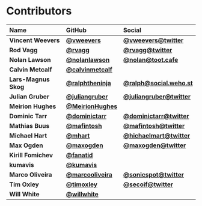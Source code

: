 # Contributors

| Name                 | GitHub                                                 | Social                                                        |
| :------------------- | :----------------------------------------------------- | :------------------------------------------------------------ |
| **Vincent Weevers**  | [**@vweevers**](https://github.com/vweevers)           | [**@vweevers@twitter**](https://twitter.com/vweevers)         |
| **Rod Vagg**         | [**@rvagg**](https://github.com/rvagg)                 | [**@rvagg@twitter**](https://twitter.com/rvagg)               |
| **Nolan Lawson**     | [**@nolanlawson**](https://github.com/nolanlawson)     | [**@nolan@toot.cafe**](https://toot.cafe/@nolan)              |
| **Calvin Metcalf**   | [**@calvinmetcalf**](https://github.com/calvinmetcalf) |                                                               |
| **Lars-Magnus Skog** | [**@ralphtheninja**](https://github.com/ralphtheninja) | [**@ralph@social.weho.st**](https://social.weho.st/@ralph)    |
| **Julian Gruber**    | [**@juliangruber**](https://github.com/juliangruber)   | [**@juliangruber@twitter**](https://twitter.com/juliangruber) |
| **Meirion Hughes**   | [**@MeirionHughes**](https://github.com/MeirionHughes) |                                                               |
| **Dominic Tarr**     | [**@dominictarr**](https://github.com/dominictarr)     | [**@dominictarr@twitter**](https://twitter.com/dominictarr)   |
| **Mathias Buus**     | [**@mafintosh**](https://github.com/mafintosh)         | [**@mafintosh@twitter**](https://twitter.com/mafintosh)       |
| **Michael Hart**     | [**@mhart**](https://github.com/mhart)                 | [**@hichaelmart@twitter**](https://twitter.com/hichaelmart)   |
| **Max Ogden**        | [**@maxogden**](https://github.com/maxogden)           | [**@maxogden@twitter**](https://twitter.com/maxogden)         |
| **Kirill Fomichev**  | [**@fanatid**](https://github.com/fanatid)             |                                                               |
| **kumavis**          | [**@kumavis**](https://github.com/kumavis)             |                                                               |
| **Marco Oliveira**   | [**@marcooliveira**](https://github.com/marcooliveira) | [**@sonicspot@twitter**](https://twitter.com/sonicspot)       |
| **Tim Oxley**        | [**@timoxley**](https://github.com/timoxley)           | [**@secoif@twitter**](https://twitter.com/secoif)             |
| **Will White**       | [**@willwhite**](https://github.com/willwhite)         |                                                               |
